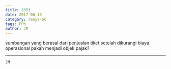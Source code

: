 ```yaml
---
title: 3353
date: 2017-06-13
category: Tanya-SC
tags: PPh
author: JM
---
```


sumbangan yang berasal dari penjualan tiket setelah dikurangi biaya operasional pakah menjadi objek pajak?

---



`JM`
